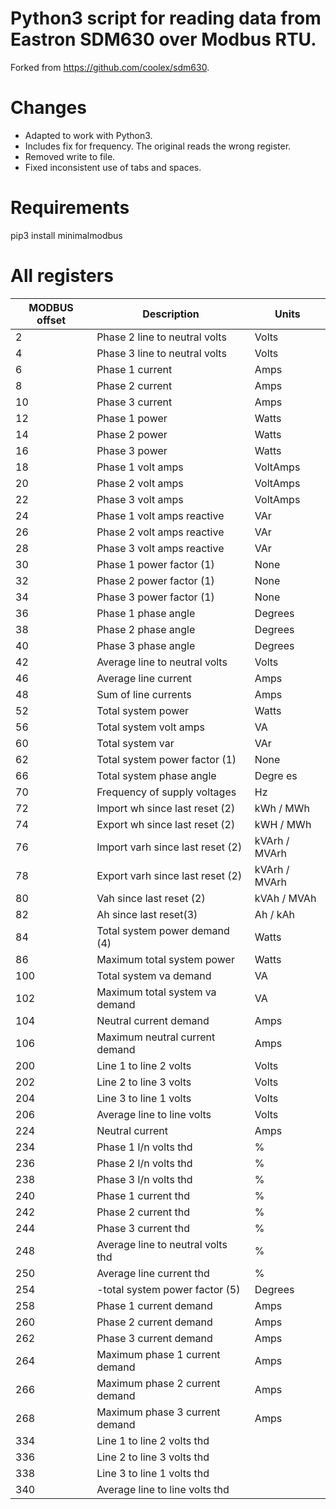 # Python3 script for reading data from Eastron SDM630 over Modbus RTU.

Forked from https://github.com/coolex/sdm630.

# Changes

* Adapted to work with Python3.
* Includes fix for frequency. The original reads the wrong register.
* Removed write to file.
* Fixed inconsistent use of tabs and spaces.

# Requirements

pip3 install minimalmodbus

# All registers

| MODBUS offset | Description | Units |
| ------------- | -------------------- | --------- |
| 2 | Phase 2 line to neutral volts | Volts |
| 4 | Phase 3 line to neutral volts | Volts |
| 6 | Phase 1 current | Amps |
| 8 | Phase 2 current | Amps |
| 10 | Phase 3 current | Amps |
| 12 | Phase 1 power | Watts |
| 14 | Phase 2 power | Watts |
| 16 | Phase 3 power | Watts |
| 18 | Phase 1 volt amps | VoltAmps |
| 20 | Phase 2 volt amps | VoltAmps |
| 22 | Phase 3 volt amps | VoltAmps |
| 24 | Phase 1 volt amps reactive | VAr |
| 26 | Phase 2 volt amps reactive | VAr |
| 28 | Phase 3 volt amps reactive | VAr |
| 30 | Phase 1 power factor (1) | None |
| 32 | Phase 2 power factor (1) | None |
| 34 | Phase 3 power factor (1) | None |
| 36 | Phase 1 phase angle | Degrees |
| 38 | Phase 2 phase angle | Degrees |
| 40 | Phase 3 phase angle | Degrees |
| 42 | Average line to neutral volts | Volts |
| 46 | Average line current | Amps |
| 48 | Sum of line currents | Amps |
| 52 | Total system power | Watts |
| 56 | Total system volt amps | VA |
| 60 | Total system var | VAr |
| 62 | Total system power factor (1) | None |
| 66 | Total system phase angle | Degre es |
| 70 | Frequency of supply voltages | Hz |
| 72 | Import wh since last reset (2) | kWh / MWh |
| 74 | Export wh since last reset (2) | kWH / MWh |
| 76 | Import varh since last reset (2) | kVArh / MVArh |
| 78 | Export varh since last reset (2) | kVArh / MVArh |
| 80 | Vah since last reset (2) | kVAh / MVAh |
| 82 | Ah since last reset(3) | Ah / kAh |
| 84 | Total system power demand (4) | Watts |
| 86 | Maximum total system power | Watts |
| 100 | Total system va demand | VA |
| 102 | Maximum total system va demand | VA |
| 104 | Neutral current demand | Amps |
| 106 | Maximum neutral current demand | Amps |
| 200 | Line 1 to line 2 volts | Volts |
| 202 | Line 2 to line 3 volts | Volts |
| 204 | Line 3 to line 1 volts | Volts |
| 206 | Average line to line volts | Volts |
| 224 | Neutral current | Amps |
| 234 | Phase 1 l/n volts thd | % |
| 236 | Phase 2 l/n volts thd | % |
| 238 | Phase 3 l/n volts thd | % |
| 240 | Phase 1 current thd | % |
| 242 | Phase 2 current thd | % |
| 244 | Phase 3 current thd | % |
| 248 | Average line to neutral volts thd | % | |
| 250 | Average line current thd | % |
| 254 | -total system power factor (5) | Degrees |
| 258 | Phase 1 current demand | Amps |
| 260 | Phase 2 current demand | Amps |
| 262 | Phase 3 current demand | Amps |
| 264 | Maximum phase 1 current demand | Amps |
| 266 | Maximum phase 2 current demand | Amps |
| 268 | Maximum phase 3 current demand | Amps |
| 334 | Line 1 to line 2 volts thd |   |
| 336 | Line 2 to line 3 volts thd |   |
| 338 | Line 3 to line 1 volts thd |   |
| 340 | Average line to line volts thd |   |

